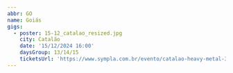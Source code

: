 ```yaml
---
abbr: GO
name: Goiás
gigs:
  - poster: 15-12_catalao_resized.jpg
    city: Catalão
    date: '15/12/2024 16:00'
    daysGroup: 13/14/15
    ticketsUrl: 'https://www.sympla.com.br/evento/catalao-heavy-metal-3/2648637'
---
```


